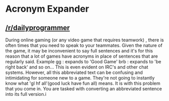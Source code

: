 Acronym Expander
================
[/r/dailyprogrammer](http://reddit.com/r/dailyprogrammer)
---

During online gaming (or any video game that requires teamwork) , there is often times that you need to speak to your teammates. Given the nature of the game, it may be inconvenient to say full sentences and it's for this reason that a lot of games have acronyms in place of sentences that are regularly said.
Example
gg : expands to 'Good Game'
brb : expands to 'be right back'
and so on...
This is even evident on IRC's and other chat systems.
However, all this abbreviated text can be confusing and intimidating for someone new to a game. They're not going to instantly know what 'gl hf all'(good luck have fun all) means. It is with this problem that you come in.
You are tasked with converting an abbreviated sentence into its full version.i
